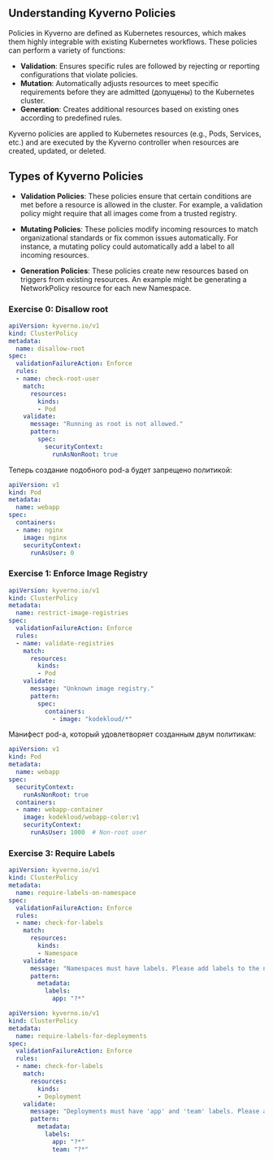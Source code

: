 ## Understanding Kyverno Policies

Policies in Kyverno are defined as Kubernetes resources, which makes them highly integrable with existing Kubernetes workflows. These policies can perform a variety of functions:

- **Validation**: Ensures specific rules are followed by rejecting or reporting configurations that violate policies.
- **Mutation**: Automatically adjusts resources to meet specific requirements before they are admitted (допущены) to the Kubernetes cluster.
- **Generation**: Creates additional resources based on existing ones according to predefined rules.

Kyverno policies are applied to Kubernetes resources (e.g., Pods, Services, etc.) and are executed by the Kyverno controller when resources are created, updated, or deleted.

## Types of Kyverno Policies

- **Validation Policies**: These policies ensure that certain conditions are met before a resource is allowed in the cluster. For example, a validation policy might require that all images come from a trusted registry.

- **Mutating Policies**: These policies modify incoming resources to match organizational standards or fix common issues automatically. For instance, a mutating policy could automatically add a label to all incoming resources.

- **Generation Policies**: These policies create new resources based on triggers from existing resources. An example might be generating a NetworkPolicy resource for each new Namespace.

### Exercise 0: Disallow root

```yaml
apiVersion: kyverno.io/v1
kind: ClusterPolicy
metadata:
  name: disallow-root
spec:
  validationFailureAction: Enforce
  rules:
  - name: check-root-user
    match:
      resources:
        kinds:
        - Pod
    validate:
      message: "Running as root is not allowed."
      pattern:
        spec:
          securityContext:
            runAsNonRoot: true
```

Теперь создание подобного pod-а будет запрещено политикой:

```yaml
apiVersion: v1
kind: Pod
metadata:
  name: webapp
spec:
  containers:
  - name: nginx
    image: nginx
    securityContext:
      runAsUser: 0
```

### Exercise 1: Enforce Image Registry

```yaml
apiVersion: kyverno.io/v1
kind: ClusterPolicy
metadata:
  name: restrict-image-registries
spec:
  validationFailureAction: Enforce
  rules:
  - name: validate-registries
    match:
      resources:
        kinds:
        - Pod
    validate:
      message: "Unknown image registry."
      pattern:
        spec:
          containers:
            - image: "kodekloud/*"
```

Манифест pod-а, который удовлетворяет созданным двум политикам:

```yaml
apiVersion: v1
kind: Pod
metadata:
  name: webapp
spec:
  securityContext:
    runAsNonRoot: true
  containers:
  - name: webapp-container
    image: kodekloud/webapp-color:v1
    securityContext:
      runAsUser: 1000  # Non-root user
```

### Exercise 3: Require Labels

```yaml
apiVersion: kyverno.io/v1
kind: ClusterPolicy
metadata:
  name: require-labels-on-namespace
spec:
  validationFailureAction: Enforce
  rules:
  - name: check-for-labels
    match:
      resources:
        kinds:
        - Namespace
    validate:
      message: "Namespaces must have labels. Please add labels to the namespace."
      pattern:
        metadata:
          labels:
            app: "?*"
```

```yaml
apiVersion: kyverno.io/v1
kind: ClusterPolicy
metadata:
  name: require-labels-for-deployments
spec:
  validationFailureAction: Enforce
  rules:
  - name: check-for-labels
    match:
      resources:
        kinds:
        - Deployment
    validate:
      message: "Deployments must have 'app' and 'team' labels. Please add these labels to the deployment."
      pattern:
        metadata:
          labels:
            app: "?*"
            team: "?*"
```